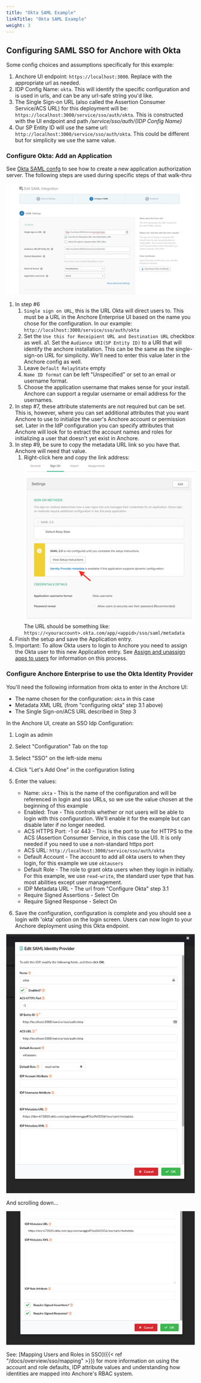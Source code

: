 ```yaml
---
title: "Okta SAML Example"
linkTitle: "Okta SAML Example"
weight: 3
---
```


## Configuring SAML SSO for Anchore with Okta

Some config choices and assumptions specifically for this example:

1. Anchore UI endpoint: `https://localhost:3000`. Replace with the appropriate url as needed.
1. IDP Config Name: `okta`. This will identify the specific configuration and is used in urls, and can be any url-safe string you'd like.
1. The Single Sign-on URL (also called the Assertion Consumer Service/ACS URL) for this deployment will be: `https://localhost:3000/service/sso/auth/okta`. 
This is constructed with the UI endpoint and path _/service/sso/auth/{IDP Config Name}_
1. Our SP Entity ID will use the same url: `http://localhost:3000/service/sso/auth/okta`. This could be different but for simplicity we use the same value.
 
### Configure Okta: Add an Application 

See [Okta SAML confg](https://developer.okta.com/docs/guides/saml-application-setup/overview/) to see how to create a new 
application authorization server. The following steps are used during specific steps of that walk-thru

![Example Setup Screen](sso_okta_client_config.png)

1. In step #6 
    1. `Single sign on URL`, this is the URL Okta will direct users to. This must be a URL in the Anchore Enterprise UI 
    based on the name you chose for the configuration. In our example: `http://localhost:3000/service/sso/auth/okta`
    1. Set the `Use this for Receipient URL and Destination URL` checkbox as well.
    a1. Set the `Audience URI(SP Entity ID)` to a URI that will identify the anchore installation. This can be the same as 
    the single-sign-on URL for simplicity. We'll need to enter this value later in the Anchore config as well.
    1. Leave `Default RelayState` empty
    1. `Name ID format` can be left "Unspecified" or set to an email or username format.
    1. Choose the application username that makes sense for your install. Anchore can support a regular username or email address for the usernames.
1. In step #7, these attribute statements are not required but can be set. This is, however, where you can set additional 
attributes that you want Anchore to use to initialize the user's Anchore account or permission set. Later in the IdP configuration 
you can specify attributes that Anchore will look for to extract the account names and roles for initializing a user that doesn't yet exist in Anchore.
1. In step #9, be sure to copy the metadata URL link so you have that. Anchore will need that value. 
    1. Right-click here and copy the link address: ![Okta Example Metadata](ExampleOktaSAMLConfig4-SaveMetadataURL.png) The 
    URL should be something like: `https://<youraccount>.okta.com/app/<appid>/sso/saml/metadata`    
1. Finish the setup and save the Application entry.    
1. Important: To allow Okta users to login to Anchore you need to assign the Okta user to this new Application entry. See 
[Assign and unassign apps to users](https://help.okta.com/en/prod/Content/Topics/Directory/eu-assign-apps.htm) for information on this process.     

### Configure Anchore Enterprise to use the Okta Identity Provider
    
You'll need the following information from okta to enter in the Anchore UI:
* The name chosen for the configuration: `okta` in this case
* Metadata XML URL (from "configuring okta" step 3.1 above)
* The Single Sign-on/ACS URL described in Step 3
  
In the Anchore UI, create an SSO Idp Configuration:

1. Login as admin
1. Select "Configuration" Tab on the top
1. Select "SSO" on the left-side menu
1. Click "Let's Add One" in the configuration listing
1. Enter the values:
    * Name: `okta` - This is the name of the configuration and will be referenced in login and sso URLs, so we use the value 
    chosen at the beginning of this example
    * Enabled: True - This controls whether or not users will be able to login with this configuration. We'll enable it for 
    the example but can disable later if no longer needed.
    * ACS HTTPS Port: -1 or 443 - This is the port to use for HTTPS to the ACS (Assertion Consumer Service, in this case the UI). It is only needed if you need to use a non-standard https port 
    * ACS URL: `http://localhost:3000/service/sso/auth/okta`
    * Default Account - The account to add all okta users to when they login, for this example we use `oktausers`
    * Default Role - The role to grant okta users when they login in initially. For this example, we use `read-write`, the standard user type that has most abilities except user management.
    * IDP Metadata URL - The url from "Configure Okta" step 3.1
    * Require Signed Assertions - Select On
    * Require Signed Response - Select On

1. Save the configuration, configuration is complete and you should see a login with 'okta' option on the login screen. 
Users can now login to your Anchore deployment using this Okta endpoint.

![Settings1](sso_okta_ui_settings1.png)

And scrolling down...     

![Settings2](sso_okta_ui_settings2.png)



See: [Mapping Users and Roles in SSO]({{< ref "/docs/overview/sso/mapping" >}}) for more information on using the account 
and role defaults, IDP attribute values and understanding how identities are mapped into Anchore's RBAC system.
